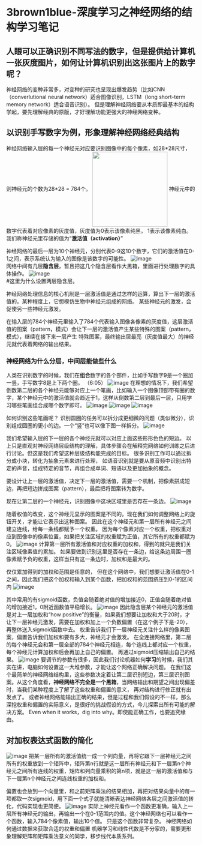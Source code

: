 # 3brown1blue-深度学习之神经网络的结构学习笔记
## 人眼可以正确识别不同写法的数字，但是提供给计算机一张灰度图片，如何让计算机识别出这张图片上的数字呢？
神经网络的变种非常多，对变种的研究也呈现出爆发趋势（比如CNN（converlutional neural network）适合图像识别，LSTM（long short-term memory network）适合语音识别）。
但是理解神经网络要从本质即最基本的结构学起，要先理解经典的原版，才好理解功能更强大的神经网络变种。 

## 以识别手写数字为例，形象理解神经网络经典结构
神经网络输入层的每一个神经元对应要识别图像中的每个像素，如28\*28尺寸，则神经元的个数为28\*28 = 784个。
<img src="https://github.com/huakaibanmu/huakaibanmu.github.io/raw/master/images/3blue1brown/1/3-11.jpg" width = "200" height = "200" div align=center />
神经元中的数字代表着对应像素的灰度值，灰度值为0表示该像素纯黑， 1表示该像素纯白。
我们称神经元里存储的值为“**激活值（activation）**”

神经网络的最后一层为10个神经元，分别代表0-9这10个数字，它们的激活值在0-1之间，表示系统认为输入的图像是该数字的可能性。
![image](https://github.com/huakaibanmu/huakaibanmu.github.io/raw/master/images/3blue1brown/1/3-50.jpg)  
网络中间有几层**隐含层**，暂且把这几个隐含层看作大黑箱，里面进行处理数字的具体操作。
![image](https://github.com/huakaibanmu/huakaibanmu.github.io/raw/master/images/3blue1brown/1/4-09.jpg)  
#这里为什么设置两层隐含层。

神经网络处理信息的核心机制是一层激活值是通过怎样的运算，算出下一层的激活值的。某种程度上，它想模仿生物中神经元组成的网络。
某些神经元的激发，会促使另一些神经元激发。

在输入层的784个神经元里输入了784个代表输入图像各像素的灰度值，这层激活值的图案（pattern，模式）会让下一层的激活值产生某些特殊的图案（pattern，模式），继续在接下来一层产生
特殊图案，最终输出层最亮（灰度值最大）的神经元就代表着网络的输出结果。

### 神经网络为什么分层，中间层能做些什么
人类在识别数字的时候，我们在**组合**数字的各个部件，比如手写数字9是一个圈加一竖，手写数字8是上下两个圈。
（6:05）
![image](https://github.com/huakaibanmu/huakaibanmu.github.io/raw/master/images/3blue1brown/1/6-05.jpg)
在理想的情况下，我们希望倒数第二层的各个神经元能够对应上一个笔画，比如输入一个图像顶部带有圈的数字，某个神经元中的激活值就会趋近于1，这样从倒数第二层到最后一层，只用学习哪些笔画组合成哪个数字即可。
![image](https://github.com/huakaibanmu/huakaibanmu.github.io/raw/master/images/3blue1brown/1/6-25.jpg)
![image](https://github.com/huakaibanmu/huakaibanmu.github.io/raw/master/images/3blue1brown/1/6-27.jpg)
![image](https://github.com/huakaibanmu/huakaibanmu.github.io/raw/master/images/3blue1brown/1/6-28.jpg)

如何识别这些笔画呢？
识别圆圈的任务可以拆分成更细微的问题（类似微分），识别组成圆圈的更小的边。一个“竖”也可以像下图一样拆分。
![image](https://github.com/huakaibanmu/huakaibanmu.github.io/raw/master/images/3blue1brown/1/7-04.jpg)

我们希望输入层的下一层的各个神经元就可以对应上面这些形形色色的短边。
以上只是直观对神经网络层级结构的理解，具体步骤会在解释完网络如何训练之后进行讨论。但这是我们希望这种层级结构能完成的目标。
很多识别工作可以通过拆分成小块，转化为抽象元素来进行处理， 如语音识别就是要从原音频中识别出特定的声音，组成特定的音节，再组合成单词、短语以及更加抽象的概念。


要设计让上一层的激活值，决定下一层的激活值，需要一个机制，把像素拼成短边，再把短边拼成图案（pattern），最后把将图案转为数字。

现在让第二层的一个神经元，识别图像中这块区域里是否存在一条边。
![image](https://github.com/huakaibanmu/huakaibanmu.github.io/raw/master/images/3blue1brown/1/8-51.jpg)

随着权值的改变，这个神经元显示的图案是不同的。现在我们如何调整网络上的旋钮开关，才能让它表示出这种图案。
因此在这个神经元和第一层所有神经元之间建立连线，给每一条线都赋予一个权重。
因为每个像素对应一个权重，把权重对应到图像中的像素位置，如果把关注区域的权重赋为正值，其它所有的权重都赋为0。
![image](https://github.com/huakaibanmu/huakaibanmu.github.io/raw/master/images/3blue1brown/1/9-40.jpg)
计算第一层所有激活值和对应权重的加权和，得到的就只是我们关注区域像素值的累加。
如果要做到识别这里是否存在一条边，给这条边周围一圈像素赋予负的权重，这样当只有这一条边时，加权和是最大的。

仅仅累加得到的加权和范围是任意的， 但在这个网络中，我们想要让激活值在0-1之间，因此我们把这个加权和输入到某个函数，把加权和的范围挤压到0-1的区间内
![image](https://github.com/huakaibanmu/huakaibanmu.github.io/raw/master/images/3blue1brown/1/10-26.jpg)

其中常用的有sigmoid函数，负值会随着绝对值的增加接近0，正值会随着绝对值的增加接近1，0附近函数值平稳增长。
![image](https://github.com/huakaibanmu/huakaibanmu.github.io/raw/master/images/3blue1brown/1/10-39.jpg)
因此隐含层某个神经元的激活值是对上一层加权和“how positive”的衡量，如果我们想要让加权和大于20时，才让下一层神经元激发，需要在加权和加上一个负数偏置（在这个例子下是-20），再整体送入sigmoid函数中去。
权重告诉我们下一层神经元关注什么样的像素图案，偏置告诉我们加权和要有多大，神经元才会激发。 
在全连接网络里，第二层的每个神经元会和第一层全部的784个神经元相连，每个连线上都对应一个权重，每个神经元计算加权和后会再加上自己的偏置。
再通过sigmoid压缩输出自己的结果。
![image](https://github.com/huakaibanmu/huakaibanmu.github.io/raw/master/images/3blue1brown/1/11-48.jpg)
要调节的参数有很多，因此我们讨论机器如何**学习**的时候，我们其实在讲，电脑如何设置这一大堆参数，才能让这个网络正确解决问题。
在我们这个最简单的神经网络结构里，这些参数决定着让第二层识别短边，第三层识别图案。从这个角度看，**神经网络不完全是一个黑箱**，当网络输出和期望之间出现偏差时，当我们某种程度上了解了这些权重和偏置的意义，
再对结构进行修正就有出发点了。
或者神经网络能输出正确的结果，但是过程和我们假设的不一样，那么深挖权重和偏置的实际意义，是很好的挑战假设的方式，今儿探索出所有可能的解决方案。
Even when it works，dig into why。即使能正确工作，也要追究缘由。
## 对加权表达式函数的简化
![image](https://github.com/huakaibanmu/huakaibanmu.github.io/raw/master/images/3blue1brown/1/13-35.jpg)
把某一层所有的激活值统一成一个列向量，再将它跟下一层神经元之间所有的权重放到一个矩阵中，矩阵第n行就是这一层所有神经元和下一层第n个神经元之间所有连线的权重，矩阵和列向量乘积的第n项，就是这一层的激活值和与下一层第n个神经元之间连线权重的加权和。

偏置也会放到一个向量里，和之前矩阵乘法的结果相加，再把对结果向量中的每一项都取一次sigmoid，用下面一个式子就能清晰表达神经网络各层之间激活值的转化，代码实现也更简便。
![image](https://github.com/huakaibanmu/huakaibanmu.github.io/raw/master/images/3blue1brown/1/15-06.jpg)
实际上神经元看作一个函数更准确，输入上一层所有神经元的输出，再输出一个在0-1范围内的值。这个神经网络也可以看作一个函数，输入784个像素值，输出10个值。
只是这个函数非常复杂。
神经网络如何通过数据来获取合适的权重和偏置
机器学习和线性代数是不分家的，需要更形象理解矩阵和矩阵乘法意义的同学，移步线代本质系列。






